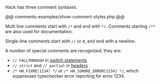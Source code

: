 Hack has three comment syntaxes.

@@ comments-examples/show-comment-styles.php @@

Multi line comments start with `/*` and end with `*/`. Comments
starting `/**` are also used for documentation.

Single-line comments start with `//` or `#`, and end with a newline.

A number of special comments are recognized; they are:

* `// FALLTHROUGH` in [switch statements](../statements/switch.md)
* `// strict` and `// partial` in [headers](program-structure.md)
* `/* HH_FIXME[1234] */` or `/* HH_IGNORE_ERROR[1234] */`, which
  suppresses typechecker error reporting for error 1234.
